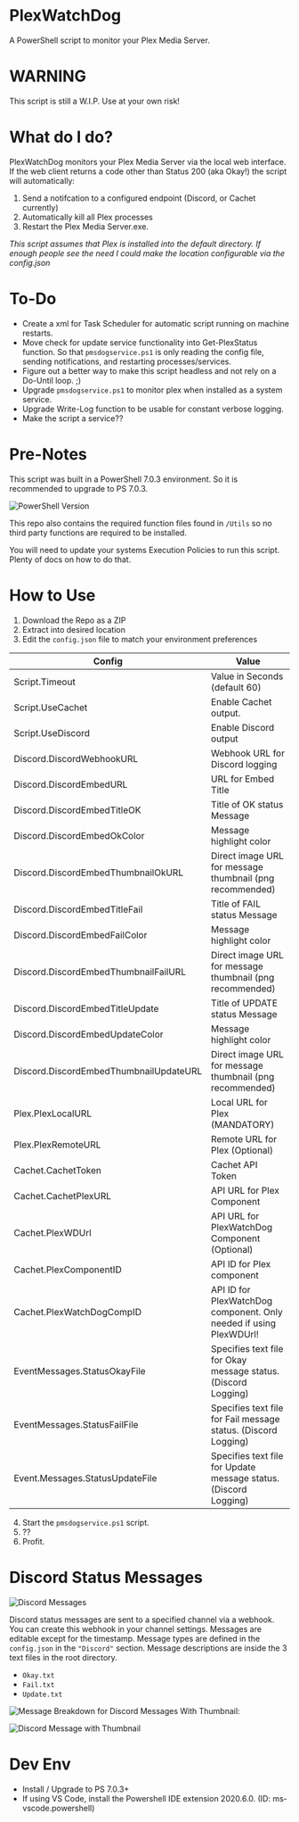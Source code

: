 # PlexWatchDog
A PowerShell script to monitor your Plex Media Server.

# WARNING
This script is still a W.I.P. Use at your own risk!

# What do I do?

PlexWatchDog monitors your Plex Media Server via the local web interface. If the web client returns a code other than Status 200 (aka Okay!) the script will automatically:
1. Send a notifcation to a configured endpoint (Discord, or Cachet currently)
2. Automatically kill all Plex processes
3. Restart the Plex Media Server.exe.

*This script assumes that Plex is installed into the default directory. If enough people see the need I could make the location configurable via the config.json*

# To-Do
- Create a xml for Task Scheduler for automatic script running on machine restarts.
- Move check for update service functionality into Get-PlexStatus function. So that `pmsdogservice.ps1` is only reading the config file, sending notifications, and restarting processes/services.
- Figure out a better way to make this script headless and not rely on a Do-Until loop. ;)
- Upgrade `pmsdogservice.ps1` to monitor plex when installed as a system service.
- Upgrade Write-Log function to be usable for constant verbose logging.
- Make the script a service??

# Pre-Notes
This script was built in a PowerShell 7.0.3 environment. So it is recommended to upgrade to PS 7.0.3.

![PowerShell Version](/img/readme-psversion.jpg)

This repo also contains the required function files found in `/Utils` so no third party functions are required to be installed.

You will need to update your systems Execution Policies to run this script. Plenty of docs on how to do that.

# How to Use
1. Download the Repo as a ZIP
2. Extract into desired location
3. Edit the `config.json` file to match your environment preferences


|Config   |Value  |
|---------|---------|
|Script.Timeout     | Value in Seconds (default 60) |
|Script.UseCachet   | Enable Cachet output. |
|Script.UseDiscord  | Enable Discord output |
|Discord.DiscordWebhookURL | Webhook URL for Discord logging |
|Discord.DiscordEmbedURL   | URL for Embed Title |
|Discord.DiscordEmbedTitleOK  | Title of OK status Message   |
|Discord.DiscordEmbedOkColor  | Message highlight color      |
|Discord.DiscordEmbedThumbnailOkURL   | Direct image URL for message thumbnail (png recommended) |
|Discord.DiscordEmbedTitleFail   |  Title of FAIL status Message  |
|Discord.DiscordEmbedFailColor   | Message highlight color   |
|Discord.DiscordEmbedThumbnailFailURL  | Direct image URL for message thumbnail (png recommended)    |
|Discord.DiscordEmbedTitleUpdate   |  Title of UPDATE status Message  |
|Discord.DiscordEmbedUpdateColor   |  Message highlight color   |
|Discord.DiscordEmbedThumbnailUpdateURL   |  Direct image URL for message thumbnail (png recommended)   |
|Plex.PlexLocalURL    |   Local URL for Plex (MANDATORY)  |
|Plex.PlexRemoteURL   | Remote URL for Plex (Optional) |
|Cachet.CachetToken | Cachet API Token |
|Cachet.CachetPlexURL | API URL for Plex Component |
|Cachet.PlexWDUrl | API URL for PlexWatchDog Component (Optional) |
|Cachet.PlexComponentID | API ID for Plex component |
|Cachet.PlexWatchDogCompID | API ID for PlexWatchDog component. Only needed if using PlexWDUrl! |
|EventMessages.StatusOkayFile | Specifies text file for Okay message status. (Discord Logging) |
|EventMessages.StatusFailFile | Specifies text file for Fail message status. (Discord Logging) |
|Event.Messages.StatusUpdateFile | Specifies text file for Update message status. (Discord Logging) |

4. Start the `pmsdogservice.ps1` script.
5. ??
6. Profit.

# Discord Status Messages
![Discord Messages](/img/readme-discordmsgs.jpg)

Discord status messages are sent to a specified channel via a webhook. You can create this webhook in your channel settings. Messages are editable except for the timestamp. Message types are defined in the `config.json` in the `"Discord"` section. Message descriptions are inside the 3 text files in the root directory.
- `Okay.txt`
- `Fail.txt`
- `Update.txt`

![Message Breakdown for Discord Messages](/img/readme-dismsgbreakdown.jpg)
With Thumbnail:

![Discord Message with Thumbnail](/img/readme-discordmsgwithicon.jpg)

# Dev Env
- Install / Upgrade to PS 7.0.3+
- If using VS Code, install the Powershell IDE extension 2020.6.0. (ID: ms-vscode.powershell)
